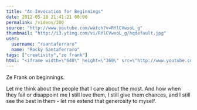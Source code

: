 ```yaml
---
title: "An Invocation for Beginnings"
date: 2012-05-18 21:41:21 00:00
permalink: /videos/300
source: "http://www.youtube.com/watch?v=RYlCVwxoL_g"
thumbnail: "http://i3.ytimg.com/vi/RYlCVwxoL_g/hqdefault.jpg"
user:
  username: "rsantaferraro"
  name: "Rocky Santaferraro"
tags: ["creativity","ze frank"]
html: "<iframe width=\"640\" height=\"360\" src=\"http://www.youtube.com/embed/RYlCVwxoL_g?wmode=transparent&fs=1&feature=oembed\" frameborder=\"0\" allowfullscreen></iframe>"
---
```


Ze Frank on beginnings.


Let me think about the people that I care about the most.  And how when they fail or disappoint me I still love them, I still give them chances, and I still see the best in them - let me extend that generosity to myself.